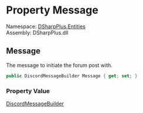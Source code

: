 # Property Message

Namespace: [DSharpPlus.Entities](DSharpPlus.Entities.md)  
Assembly: DSharpPlus.dll

## <a id="DSharpPlus_Entities_ForumPostBuilder_Message"></a>Message

The message to initiate the forum post with.

```csharp
public DiscordMessageBuilder Message { get; set; }
```

### Property Value

[DiscordMessageBuilder](DSharpPlus.Entities.DiscordMessageBuilder.md)

